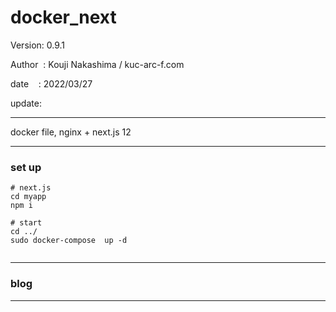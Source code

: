 ﻿# docker_next

 Version: 0.9.1

 Author  : Kouji Nakashima / kuc-arc-f.com

 date    : 2022/03/27

 update:

***

docker file, nginx + next.js 12

***
### set up 

```
# next.js
cd myapp
npm i

# start
cd ../
sudo docker-compose  up -d


```

***
### blog


***

